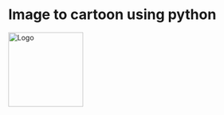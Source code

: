 # Image to cartoon using python
<img src = "https://user-images.githubusercontent.com/44014705/181914530-6ad48573-1617-4fb1-b5aa-1d1c861257b1.png" alt = "Logo" style="height: 150px; width:150px;"/>

